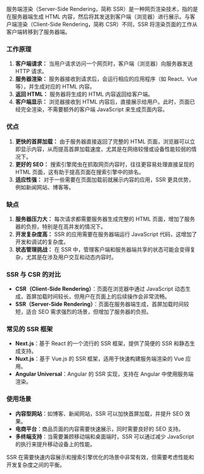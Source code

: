 服务端渲染（Server-Side Rendering，简称 SSR）是一种网页渲染技术，指的是在服务器端生成 HTML 内容，然后将其发送到客户端（浏览器）进行展示。与客户端渲染（Client-Side Rendering，简称 CSR）不同，SSR 将渲染页面的工作从客户端转移到了服务器端。

### 工作原理
1. **客户端请求：** 当用户请求访问一个网页时，客户端（浏览器）向服务器发送 HTTP 请求。
2. **服务器渲染：** 服务器接收到请求后，会运行相应的应用程序（如 React、Vue 等），并生成对应的 HTML 内容。
3. **返回 HTML：** 服务器将生成的 HTML 内容返回给客户端。
4. **客户端显示：** 浏览器接收到 HTML 内容后，直接展示给用户。此时，页面已经完全渲染，不需要额外的客户端 JavaScript 来生成页面内容。

### 优点
1. **更快的首屏加载：** 由于服务器直接返回了完整的 HTML 页面，浏览器可以立即显示内容，从而提高首屏加载速度，尤其是在网络较慢或设备性能较弱的情况下。
2. **更好的 SEO：** 搜索引擎爬虫在抓取网页内容时，往往更容易处理直接呈现的 HTML 页面，这有助于提高页面在搜索引擎中的排名。
3. **适应性强：** 对于一些需要在页面加载前就展示内容的应用，SSR 更具优势，例如新闻网站、博客等。

### 缺点
1. **服务器压力大：** 每次请求都需要服务器生成完整的 HTML 页面，增加了服务器的负担，特别是在高并发的情况下。
2. **开发复杂度高：** SSR 的应用需要在服务器端运行 JavaScript 代码，这增加了开发和调试的复杂度。
3. **状态管理挑战：** 在 SSR 中，管理客户端和服务器端共享的状态可能会变得复杂，尤其是在涉及用户交互和动态内容时。

### SSR 与 CSR 的对比
- **CSR（Client-Side Rendering）**：页面在浏览器中通过 JavaScript 动态生成，首屏加载时间较长，但用户在页面上的后续操作会非常流畅。
- **SSR（Server-Side Rendering）**：页面在服务器端生成，首屏加载时间较短，适合 SEO 需求强烈的场景，但增加了服务器的负担。

### 常见的 SSR 框架
- **Next.js**：基于 React 的一个流行的 SSR 框架，提供了简便的 SSR 和静态生成支持。
- **Nuxt.js**：基于 Vue.js 的 SSR 框架，适用于快速构建服务端渲染的 Vue 应用。
- **Angular Universal**：Angular 的 SSR 实现，支持在 Angular 中使用服务端渲染。

### 使用场景
- **内容型网站**：如博客、新闻网站，SSR 可以加快首屏加载，并提升 SEO 效果。
- **电商平台**：商品页面的内容需要快速展示，同时需要良好的 SEO 支持。
- **多终端支持**：当需要兼顾移动端和桌面端时，SSR 可以通过减少 JavaScript 的执行来提升移动设备上的性能。 

SSR 在需要快速内容展示和搜索引擎优化的场景中非常有效，但需要考虑性能和开发复杂度之间的平衡。